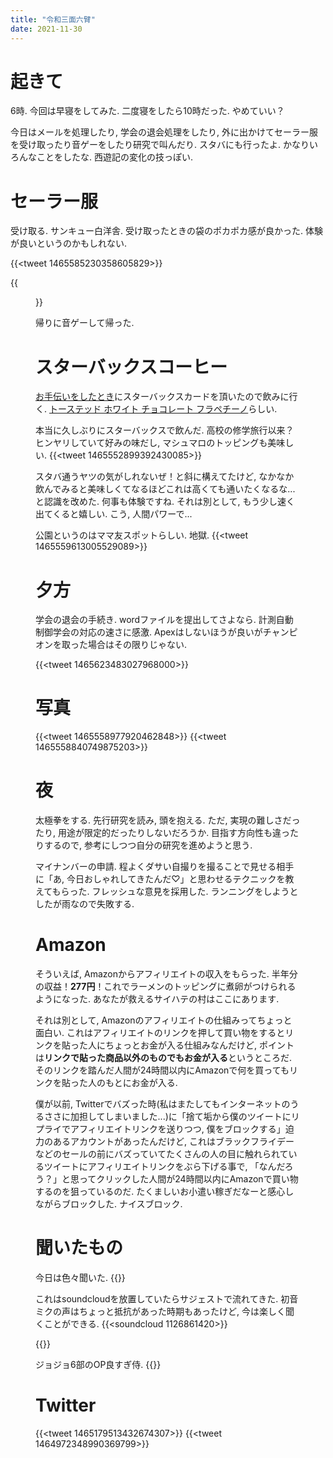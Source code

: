 ```yaml
---
title: "令和三面六臂"
date: 2021-11-30
---
```



# 起きて
6時. 今回は早寝をしてみた. 二度寝をしたら10時だった. やめていい？

今日はメールを処理したり, 学会の退会処理をしたり, 外に出かけてセーラー服を受け取ったり音ゲーをしたり研究で叫んだり. スタバにも行ったよ. かなりいろんなことをしたな. 西遊記の変化の技っぽい.

# セーラー服
受け取る. サンキュー白洋舎. 受け取ったときの袋のポカポカ感が良かった. 体験が良いというのかもしれない.

{{<tweet 1465585230358605829>}}

{{<figure src="/media/2021-11-30-sailor.jpeg" alt="sailor">}}

帰りに音ゲーして帰った.

# スターバックスコーヒー
[お手伝いをしたとき](/post/2021-11-14)にスターバックスカードを頂いたので飲みに行く. [トーステッド ホワイト チョコレート フラペチーノ](https://product.starbucks.co.jp/beverage/frappuccino/4524785488236/)らしい.

本当に久しぶりにスターバックスで飲んだ. 高校の修学旅行以来？ヒンヤリしていて好みの味だし, マシュマロのトッピングも美味しい.
{{<tweet 1465552899392430085>}}

スタバ通うヤツの気がしれないぜ！と斜に構えてたけど, なかなか飲んでみると美味しくてなるほどこれは高くても通いたくなるな...と認識を改めた. 何事も体験ですね. それは別として, もう少し速く出てくると嬉しい. こう, 人間パワーで...

公園というのはママ友スポットらしい. 地獄.
{{<tweet 1465559613005529089>}}
# 夕方
学会の退会の手続き. wordファイルを提出してさよなら. 計測自動制御学会の対応の速さに感激. Apexはしないほうが良いがチャンピオンを取った場合はその限りじゃない.

{{<tweet 1465623483027968000>}}
# 写真
{{<tweet 1465558977920462848>}}
{{<tweet 1465558840749875203>}}
# 夜
太極拳をする. 先行研究を読み, 頭を抱える. ただ, 実現の難しさだったり, 用途が限定的だったりしないだろうか. 目指す方向性も違ったりするので, 参考にしつつ自分の研究を進めようと思う.

マイナンバーの申請. 程よくダサい自撮りを撮ることで見せる相手に「あ, 今日おしゃれしてきたんだ♡」と思わせるテクニックを教えてもらった. フレッシュな意見を採用した.
ランニングをしようとしたが雨なので失敗する.

# Amazon
そういえば, Amazonからアフィリエイトの収入をもらった. 半年分の収益！**277円**！これでラーメンのトッピングに煮卵がつけられるようになった. あなたが救えるサイハテの村はここにあります.

それは別として, Amazonのアフィリエイトの仕組みってちょっと面白い. これはアフィリエイトのリンクを押して買い物をするとリンクを貼った人にちょっとお金が入る仕組みなんだけど, ポイントは**リンクで貼った商品以外のものでもお金が入る**というところだ. そのリンクを踏んだ人間が24時間以内にAmazonで何を買ってもリンクを貼った人のもとにお金が入る.

僕が以前, Twitterでバズった時(私はまたしてもインターネットのうるささに加担してしまいました...)に「捨て垢から僕のツイートにリプライでアフィリエイトリンクを送りつつ, 僕をブロックする」迫力のあるアカウントがあったんだけど, これはブラックフライデーなどのセールの前にバズっていてたくさんの人の目に触れられているツイートにアフィリエイトリンクをぶら下げる事で, 「なんだろう？」と思ってクリックした人間が24時間以内にAmazonで買い物するのを狙っているのだ. たくましいお小遣い稼ぎだなーと感心しながらブロックした. ナイスブロック.
# 聞いたもの
今日は色々聞いた.
{{<bandcamp-album id="603887775" layout="large">}}

これはsoundcloudを放置していたらサジェストで流れてきた. 初音ミクの声はちょっと抵抗があった時期もあったけど, 今は楽しく聞くことができる.
{{<soundcloud 1126861420>}}

{{<bandcamp-track id="163107409" layout="large">}}

ジョジョ6部のOP良すぎ侍.
{{<youtube mgxDyrEnnoE>}}
# Twitter
{{<tweet 1465179513432674307>}}
{{<tweet 1464972348990369799>}}